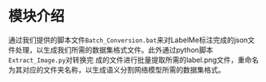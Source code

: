 # 模块介绍
  通过我们提供的脚本文件```Batch_Conversion.bat```来对LabelMe标注完成的json文件处理，以生成我们所需的数据集格式文件。此外通过python脚本```Extract_Image.py```对转换完
  成的文件进行批量提取所需的label.png文件，重命名为其对应的文件夹名称，以生成语义分割网络模型所需的数据集格式。
  
